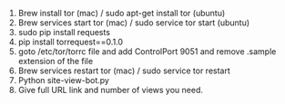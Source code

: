 1. Brew install tor (mac) / sudo apt-get install tor (ubuntu)
2. Brew services start tor (mac) / sudo service tor start (ubuntu)
3. sudo pip install requests
4. pip install torrequest==0.1.0
5. goto /etc/tor/torrc file and add  ControlPort 9051 and remove .sample extension of the file
6. Brew services restart tor (mac) / sudo service tor restart
7. Python site-view-bot.py
8. Give full URL link and number of views you need.
